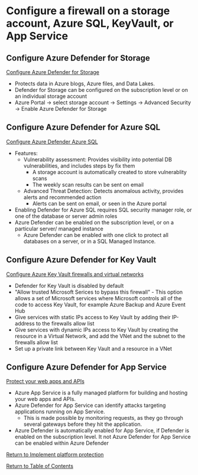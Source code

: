 # Configure a firewall on a storage account, Azure SQL, KeyVault, or App Service

## Configure Azure Defender for Storage

[Configure Azure Defender for Storage](https://docs.microsoft.com/en-us/azure/storage/common/azure-defender-storage-configure)

* Protects data in Azure blogs, Azure files, and Data Lakes.
* Defender for Storage can be configured on the subscription level or on an individual storage account
* Azure Portal -> select storage account -> Settings -> Advanced Security -> Enable Azure Defender for Storage

## Configure Azure Defender for Azure SQL

[Configure Azure Defender Azure SQL](https://docs.microsoft.com/en-us/azure/azure-sql/database/azure-defender-for-sql)

* Features:
   * Vulnerability assessment: Provides visibility into potential DB vulnerabilities, and includes steps by fix them
      * A storage account is automatically created to store vulnerablity scans
      * The weekly scan results can be sent on email
   * Advanced Threat Detection: Detects anomalous activity, provides alerts and recommended action
      * Alerts can be sent on email, or seen in the Azure portal
* Enabling Defender for Azure SQL requires SQL security manager role, or one of the database or server admin roles
* Azure Defender can be enabled on the subscription level, or on a particular server/ managed instance
   * Azure Defender can be enabled with one click to protect all databases on a server, or in a SQL Managed Instance. 

## Configure Azure Defender for Key Vault

[Configure Azure Key Vault firewalls and virtual networks](https://docs.microsoft.com/en-us/azure/key-vault/general/network-security)

* Defender for Key Vault is disabled by default
* "Allow trusted Microsoft Serices to bypass this firewall" - This option allows a set of Microsoft services where Microsoft controls all of the code to access Key Vault, for example Azure Backup and Azure Event Hub
* Give services with static IPs access to Key Vault by adding their IP-address to the firewalls allow list 
* Give services with dynamic IPs access to Key Vault by creating the resource in a Virtual Network, and add the VNet and the subnet to the firewalls allow list
* Set up a private link between Key Vault and a resource in a VNet

## Configure Azure Defender for App Service

[Protect your web apps and APIs](https://docs.microsoft.com/en-us/azure/security-center/defender-for-app-service-introduction)

* Azure App Service is a fully managed platform for building and hosting your web apps and APIs. 
* Azure Defender for App Service can identify attacks targeting applications running on App Service.
   * This is made possible by monitoring requests, as they go through several gateways before they hit the application.
* Azure Defender is automatically enabled for App Service, if Defender is enabled on the subscription level. It not Azure Defender for 
App Service can be enabled within Azure Defender


[Return to Implement platform protection](README.md)

[Return to Table of Contents](../README.md)